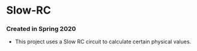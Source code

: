 # Slow-RC
### Created in Spring 2020
- This project uses a Slow RC circuit to calculate certain physical values.
